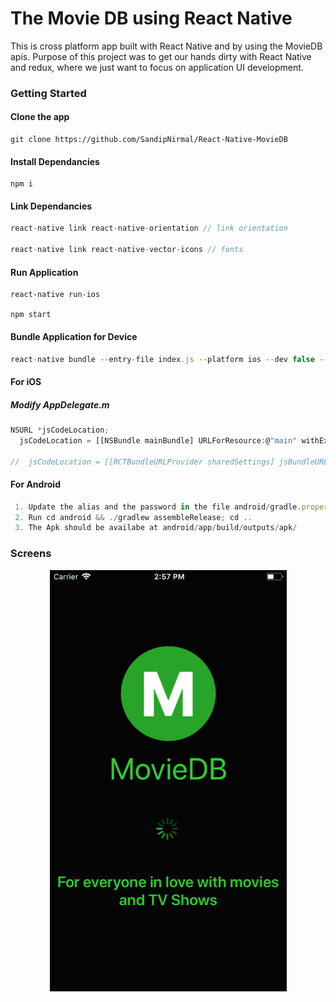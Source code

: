 # The Movie DB using React Native

This is cross platform app built with React Native and by using the MovieDB apis. Purpose of this project was to get our hands dirty with React Native and redux, where we just want to focus on application UI development.

### Getting Started

#### Clone the app

```
git clone https://github.com/SandipNirmal/React-Native-MovieDB
```

#### Install Dependancies

```
npm i
```


#### Link Dependancies

``` JavaScript
react-native link react-native-orientation // link orientation

react-native link react-native-vector-icons // fonts

```
#### Run Application

```
react-native run-ios

npm start
```
#### Bundle Application for Device

``` JavaScript
react-native bundle --entry-file index.js --platform ios --dev false --bundle-output ios/main.jsbundle --assets-dest ios
```

#### For iOS

##### Modify AppDelegate.m

``` JavaScript
NSURL *jsCodeLocation;
  jsCodeLocation = [[NSBundle mainBundle] URLForResource:@"main" withExtension:@"jsbundle"];

//  jsCodeLocation = [[RCTBundleURLProvider sharedSettings] jsBundleURLForBundleRoot:@"index.ios" fallbackResource:nil];
```

#### For Android
``` Javascript
 1. Update the alias and the password in the file android/gradle.properties
 2. Run cd android && ./gradlew assembleRelease; cd ..
 3. The Apk should be availabe at android/app/build/outputs/apk/
```

### Screens
<div style="text-align:center">
	<img src="screenshots/demo.gif" />
</div>
